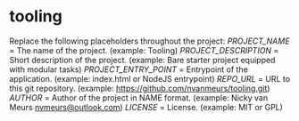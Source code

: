 # tooling

Replace the following placeholders throughout the project:
_PROJECT_NAME_ = The name of the project. (example: Tooling)
_PROJECT_DESCRIPTION_ = Short description of the project. (example: Bare starter project equipped with modular tasks)
_PROJECT_ENTRY_POINT_ = Entrypoint of the application. (example: index.html or NodeJS entrypoint)
_REPO_URL_ = URL to this git repository. (example: https://github.com/nvanmeurs/tooling.git)
_AUTHOR_ = Author of the project in NAME <EMAIL> format. (example: Nicky van Meurs <nvmeurs@outlook.com>)
_LICENSE_ = License. (example: MIT or GPL)
